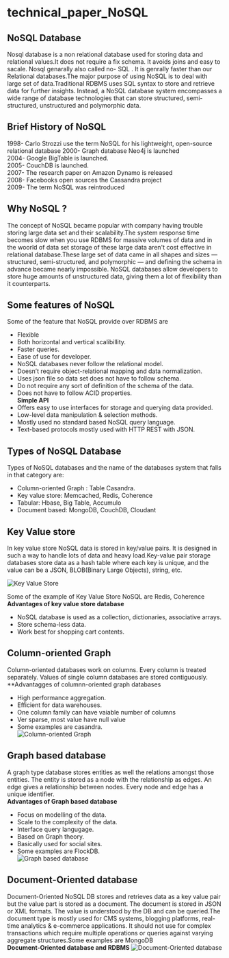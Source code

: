 # technical_paper_NoSQL

## NoSQL Database

Nosql database is a non relational database used for storing data and relational values.It does not require a fix schema. It avoids joins and easy to sacale.
Nosql genarally also called no- SQL . It is genrally faster than our Relational databases.The major purpose of using NoSQL is to deal with large set of data.Traditional RDBMS uses SQL syntax to store and retrieve data for further insights. Instead, a NoSQL database system encompasses a wide range of database technologies that can store structured, semi-structured, unstructured and polymorphic data. 
## Brief History of NoSQL
  1998- Carlo Strozzi use the term NoSQL for his lightweight, open-source relational database
  2000- Graph database Neo4j is launched<br>
  2004- Google BigTable is launched.<br>
  2005- CouchDB is launched.<br>
  2007- The research paper on Amazon Dynamo is released <br>
  2008- Facebooks open sources the Cassandra project <br>
  2009- The term NoSQL was reintroduced <br>
## Why NoSQL ?
The concept of NoSQL became popular with company having trouble storing large data set and their scalability.The system response time becomes slow when you use RDBMS for massive volumes of data and in the woorld of data set storage of these large data aren't cost effective in relational database.These large set of data came in all shapes and sizes — structured, semi-structured, and polymorphic — and defining the schema in advance became nearly impossible. NoSQL databases allow developers to store huge amounts of unstructured data, giving them a lot of flexibility than it counterparts.
## Some features of NoSQL
Some of the feature that NoSQL provide over RDBMS are
* Flexible
* Both horizontal and vertical scalibillity.
* Faster queries.
* Ease of use for developer.
* NoSQL databases never follow the relational model.
* Doesn’t require object-relational mapping and data normalization.
* Uses json file so data set does not have to follow schema.
* Do not require any sort of definition of the schema of the data.
* Does not have to follow ACID properties.<br>
**Simple API**
* Offers easy to use interfaces for storage and querying data provided.
* Low-level data manipulation & selection methods.
* Mostly used no standard based NoSQL query language.
* Text-based protocols mostly used with HTTP REST with JSON.<br>
## Types of NoSQL Database 
Types of NoSQL databases and the name of the databases system that falls in that category are:<br>

  * Column-oriented Graph : Table Casandra.
  * Key value store: Memcached, Redis, Coherence
  * Tabular: Hbase, Big Table, Accumulo
  * Document based: MongoDB, CouchDB, Cloudant
 ## Key Value store
 
 In key value store NoSQL data is stored in key/value pairs. It is designed in such a way to handle lots of data and heavy load.Key-value pair storage databases store data as a hash table where each key is unique, and the value can be a JSON, BLOB(Binary Large Objects), string, etc.<br>

![Key Value Store](https://upload.wikimedia.org/wikipedia/commons/5/5b/KeyValue.PNG)<br>

Some of the example of Key Value Store NoSQL are Redis, Coherence<br>
**Advantages of key value store database**
* NoSQL database is used as a collection, dictionaries, associative arrays.
* Store schema-less data.
* Work best for shopping cart contents.
## Column-oriented Graph
Column-oriented databases work on columns. Every column is treated separately. Values of single column databases are stored contiguously.<br>
**Advantagges of columnn-oriented graph databases
* High performance aggregation.
* Efficient for data warehouses.
* One column family can have vaiable number of columns
* Ver sparse, most value have null value
* Some examples are casandra.<br>
![Column-oriented Graph](https://www.guru99.com/images/1/101818_0537_NoSQLTutori7.png)
## Graph based database

A graph type database stores entities as well the relations amongst those entities. The entity is stored as a node with the relationship as edges. An edge gives a relationship between nodes. Every node and edge has a unique identifier.<br>
**Advantages of Graph based database**
* Focus on modelling of the data.
* Scale to the complexity of the data.
* Interface query langugage.
* Based on Graph theory.
* Basically used for social sites.
* Some examples are FlockDB.<br>
![Graph based database](https://dist.neo4j.com/wp-content/uploads/20180711200201/twitter-users-graph-database-model-peter-emil-johan.png?_gl=1*11b4k5u*_ga*MTEyNTkyNTUwNy4xNjQ0NDA3NzI1*_ga_DL38Q8KGQC*MTY0NDQwNzcyNC4xLjAuMTY0NDQwNzcyNC4w&_ga=2.20634488.1517951860.1644407729-1125925507.1644407725)
## Document-Oriented database

Document-Oriented NoSQL DB stores and retrieves data as a key value pair but the value part is stored as a document. The document is stored in JSON or XML formats. The value is understood by the DB and can be queried.The document type is mostly used for CMS systems, blogging platforms, real-time analytics & e-commerce applications. It should not use for complex transactions which require multiple operations or queries against varying aggregate structures.Some examples are MongoDB
<br>
**Document-Oriented database and RDBMS**
![Document-Oriented database](http://4.bp.blogspot.com/-FHrKTEWu8Hg/UR0cIfJjKpI/AAAAAAAAAVU/O-oSlK2pXAw/s1600/Untitled.png)
